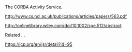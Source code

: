 The CORBA Activity Service.

http://www.cs.ncl.ac.uk/publications/articles/papers/563.pdf

http://onlinelibrary.wiley.com/doi/10.1002/spe.512/abstract

Related ...

https://jcp.org/en/jsr/detail?id=95
